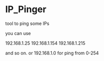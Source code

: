 # IP_Pinger
tool to ping some IPs 

you can use 

192.168.1.25
192.168.1.154
192.168.1.215

and so on. or 
192.168.1.0 for ping from 0-254

